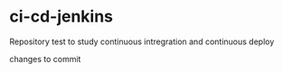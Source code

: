 # ci-cd-jenkins
Repository test to study continuous intregration and continuous deploy

changes to commit 
